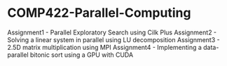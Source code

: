 # COMP422-Parallel-Computing
Assignment1 - Parallel Exploratory Search using Cilk Plus
Assignment2 - Solving a linear system in parallel using LU decomposition
Assignment3 - 2.5D matrix multiplication using MPI
Assignment4 - Implementing a data-parallel bitonic sort using a GPU with CUDA
